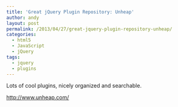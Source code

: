 ```yaml
---
title: 'Great jQuery Plugin Repository: Unheap'
author: andy
layout: post
permalink: /2013/04/27/great-jquery-plugin-repository-unheap/
categories:
  - html5
  - JavaScript
  - jQuery
tags:
  - jquery
  - plugins
---
```

Lots of cool plugins, nicely organized and searchable.

<a href="http://www.unheap.com/" target="_blank">http://www.unheap.com/</a>

&nbsp;